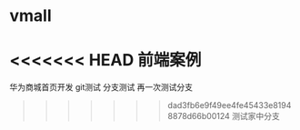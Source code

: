# vmall
<<<<<<< HEAD
前端案例
=======
华为商城首页开发
git测试
分支测试
再一次测试分支
>>>>>>> dad3fb6e9f49ee4fe45433e81948878d66b00124
测试家中分支
